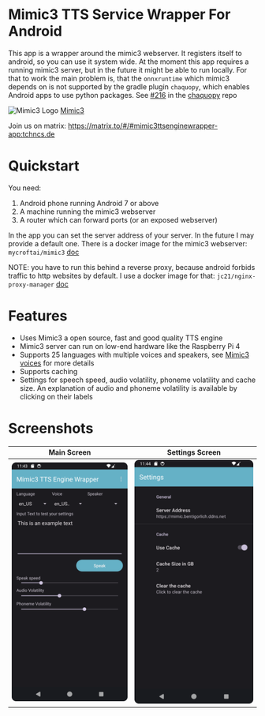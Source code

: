 # Mimic3 TTS Service Wrapper For Android 
This app is a wrapper around the mimic3 webserver. It registers itself to android, so you can use it system wide. 
At the moment this app requires a running mimic3 server, but in the future it might be able to run locally. 
For that to work the main problem is, that the `onnxruntime` which mimic3 depends on is not supported 
by the gradle plugin `chaquopy`, which enables Android apps to use python packages. See [#216](https://github.com/chaquo/chaquopy/issues/216) in the [chaquopy](https://github.com/chaquo/chaquopy) repo

![Mimic3 Logo](https://github.com/MycroftAI/mimic3/raw/master/img/Mimic_color.svg) [Mimic3](https://github.com/MycroftAI/mimic3)

Join us on matrix: https://matrix.to/#/#mimic3ttsenginewrapper-app:tchncs.de

# Quickstart

You need:
1. Android phone running Android 7 or above
2. A machine running the mimic3 webserver
3. A router which can forward ports (or an exposed webserver)

In the app you can set the server address of your server. In the future I may provide a default one. 
There is a docker image for the mimic3 webserver: `mycroftai/mimic3` [doc](https://mycroft-ai.gitbook.io/docs/mycroft-technologies/mimic-tts/mimic-3#docker-image)

NOTE: you have to run this behind a reverse proxy, because android forbids traffic to http websites by default. 
I use a docker image for that: `jc21/nginx-proxy-manager` [doc](https://github.com/NginxProxyManager/nginx-proxy-manager)

# Features

- Uses Mimic3 a open source, fast and good quality TTS engine
- Mimic3 server can run on low-end hardware like the Raspberry Pi 4
- Supports 25 languages with multiple voices and speakers, see [Mimic3 voices](https://github.com/MycroftAI/mimic3-voices) for more details
- Supports caching
- Settings for speech speed, audio volatility, phoneme volatility and cache size. An explanation of audio and phoneme volatility is available by clicking on their labels

# Screenshots
| Main Screen | Settings Screen |
| - | - |
| ![Main Screen](images/Main.png) | ![Settings Screen](images/Settings.png) |

